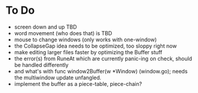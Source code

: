 # To Do

* screen down and up TBD
* word movement (who does that) is TBD
* mouse to change windows (only works with one-window)
* the CollapseGap idea needs to be optimized, too sloppy right now
* make editing larger files faster by optimizing the Buffer stuff
* the error(s) from RuneAt which are currently panic-ing on check, should be handled differently
* and what's with func window2Buffer(w *Window) (window.go); needs the multiwindow update unfangled.
* implement the buffer as a piece-table, piece-chain?